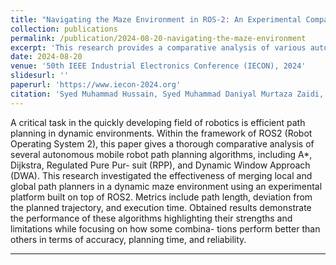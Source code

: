 ```yaml
---
title: "Navigating the Maze Environment in ROS-2: An Experimental Comparison of Global and Local Planners for Dynamic Trajectory Planning in Mobile Robots"
collection: publications
permalink: /publication/2024-08-20-navigating-the-maze-environment
excerpt: 'This research provides a comparative analysis of various autonomous mobile robot path planning algorithms within the ROS2 framework, focusing on their effectiveness in dynamic maze environments.'
date: 2024-08-20
venue: '50th IEEE Industrial Electronics Conference (IECON), 2024'
slidesurl: ''
paperurl: 'https://www.iecon-2024.org'
citation: 'Syed Muhammad Hussain, Syed Muhammad Daniyal Murtaza Zaidi, Ahmed Atif, Laiba Ahmed, Qasim Pasta, Basit Memon. (2024). &quot;Navigating the Maze Environment in ROS-2: An Experimental Comparison of Global and Local Planners for Dynamic Trajectory Planning in Mobile Robots.&quot; <i>50th IEEE Industrial Electronics Conference (IECON)</i>.'
---
```

A critical task in the quickly developing field of robotics is efficient
path planning in dynamic environments. Within the framework
of ROS2 (Robot Operating System 2), this paper gives a thorough
comparative analysis of several autonomous mobile robot path
planning algorithms, including A*, Dijkstra, Regulated Pure Pur-
suit (RPP), and Dynamic Window Approach (DWA). This research
investigated the effectiveness of merging local and global path
planners in a dynamic maze environment using an experimental
platform built on top of ROS2. Metrics include path length, deviation
from the planned trajectory, and execution time. Obtained results
demonstrate the performance of these algorithms highlighting their
strengths and limitations while focusing on how some combina-
tions perform better than others in terms of accuracy, planning
time, and reliability.

---